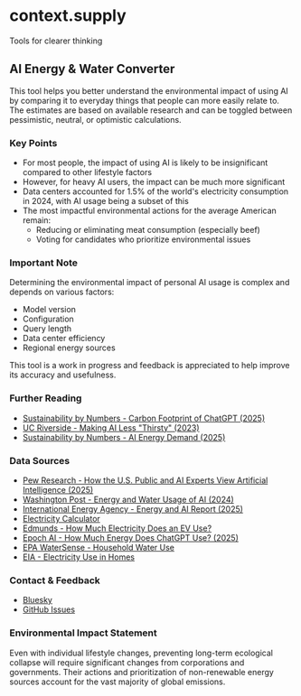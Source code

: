 # context.supply

Tools for clearer thinking

## AI Energy & Water Converter

This tool helps you better understand the environmental impact of using AI by comparing it to everyday things that people can more easily relate to. The estimates are based on available research and can be toggled between pessimistic, neutral, or optimistic calculations.

### Key Points

- For most people, the impact of using AI is likely to be insignificant compared to other lifestyle factors
- However, for heavy AI users, the impact can be much more significant
- Data centers accounted for 1.5% of the world's electricity consumption in 2024, with AI usage being a subset of this
- The most impactful environmental actions for the average American remain:
  - Reducing or eliminating meat consumption (especially beef)
  - Voting for candidates who prioritize environmental issues

### Important Note

Determining the environmental impact of personal AI usage is complex and depends on various factors:
- Model version
- Configuration
- Query length
- Data center efficiency
- Regional energy sources

This tool is a work in progress and feedback is appreciated to help improve its accuracy and usefulness.

### Further Reading

- [Sustainability by Numbers - Carbon Footprint of ChatGPT (2025)](https://www.sustainabilitybynumbers.com/p/carbon-footprint-chatgpt)
- [UC Riverside - Making AI Less "Thirsty" (2023)](https://arxiv.org/pdf/2304.03271)
- [Sustainability by Numbers - AI Energy Demand (2025)](https://www.sustainabilitybynumbers.com/p/ai-energy-demand)

### Data Sources

- [Pew Research - How the U.S. Public and AI Experts View Artificial Intelligence (2025)](https://www.pewresearch.org/internet/2025/04/03/how-the-us-public-and-ai-experts-view-artificial-intelligence/)
- [Washington Post - Energy and Water Usage of AI (2024)](https://www.washingtonpost.com/technology/2024/09/18/energy-ai-use-electricity-water-data-centers/)
- [International Energy Agency - Energy and AI Report (2025)](https://www.iea.org/reports/energy-and-ai)
- [Electricity Calculator](https://www.calculator.net/electricity-calculator.html)
- [Edmunds - How Much Electricity Does an EV Use?](https://www.edmunds.com/electric-car/articles/how-much-electricity-does-an-ev-use.html)
- [Epoch AI - How Much Energy Does ChatGPT Use? (2025)](https://epoch.ai/gradient-updates/how-much-energy-does-chatgpt-use)
- [EPA WaterSense - Household Water Use](https://www.epa.gov/watersense/how-we-use-water)
- [EIA - Electricity Use in Homes](https://www.eia.gov/energyexplained/use-of-energy/electricity-use-in-homes.php)

### Contact & Feedback

- [Bluesky](https://bsky.app/profile/dame.is)
- [GitHub Issues](https://github.com/dame-is/context-supply)

### Environmental Impact Statement

Even with individual lifestyle changes, preventing long-term ecological collapse will require significant changes from corporations and governments. Their actions and prioritization of non-renewable energy sources account for the vast majority of global emissions.
